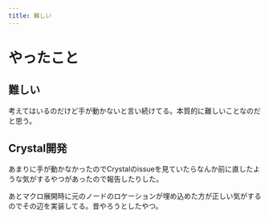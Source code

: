 ```yaml
---
title: 難しい
---
```


# やったこと

## 難しい

考えてはいるのだけど手が動かないと言い続けてる。本質的に難しいことなのだと思う。

## Crystal開発

あまりに手が動かなかったのでCrystalのissueを見ていたらなんか前に直したような気がするやつがあったので報告したりした。

あとマクロ展開時に元のノードのロケーションが埋め込めた方が正しい気がするのでその辺を実装してる。昔やろうとしたやつ。
